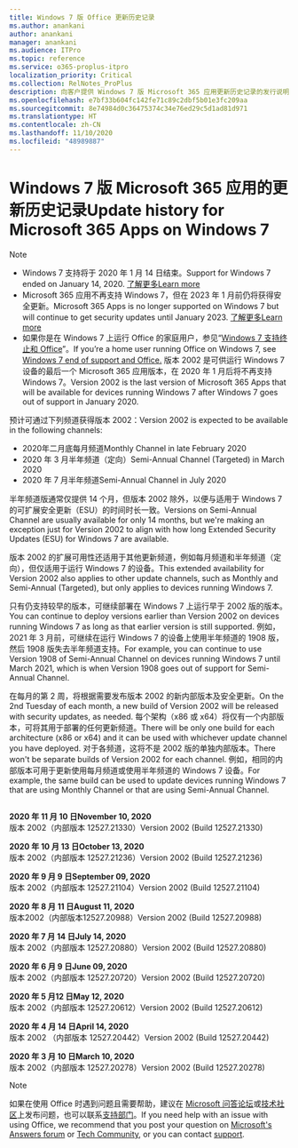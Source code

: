 ```yaml
---
title: Windows 7 版 Office 更新历史记录
ms.author: anankani
author: anankani
manager: anankani
ms.audience: ITPro
ms.topic: reference
ms.service: o365-proplus-itpro
localization_priority: Critical
ms.collection: RelNotes_ProPlus
description: 向客户提供 Windows 7 版 Microsoft 365 应用更新历史记录的发行说明
ms.openlocfilehash: e7bf33b604fc142fe71c89c2dbf5b01e3fc209aa
ms.sourcegitcommit: 8e74984d0c36475374c34e76ed29c5d1ad81d971
ms.translationtype: HT
ms.contentlocale: zh-CN
ms.lasthandoff: 11/10/2020
ms.locfileid: "48989887"
---
```

# <a name="update-history-for-microsoft-365-apps-on-windows-7"></a><span data-ttu-id="8ef82-103">Windows 7 版 Microsoft 365 应用的更新历史记录</span><span class="sxs-lookup"><span data-stu-id="8ef82-103">Update history for Microsoft 365 Apps on Windows 7</span></span> 

 > [!NOTE]
>
>- <span data-ttu-id="8ef82-104">Windows 7 支持将于 2020 年 1 月 14 日结束。</span><span class="sxs-lookup"><span data-stu-id="8ef82-104">Support for Windows 7 ended on January 14, 2020.</span></span> [<span data-ttu-id="8ef82-105">了解更多</span><span class="sxs-lookup"><span data-stu-id="8ef82-105">Learn more</span></span>](https://www.microsoft.com/microsoft-365/windows/end-of-windows-7-support?rtc=1)
>- <span data-ttu-id="8ef82-106">Microsoft 365 应用不再支持 Windows 7，但在 2023 年 1 月前仍将获得安全更新。</span><span class="sxs-lookup"><span data-stu-id="8ef82-106">Microsoft 365 Apps is no longer supported on Windows 7 but will continue to get security updates until January 2023.</span></span> [<span data-ttu-id="8ef82-107">了解更多</span><span class="sxs-lookup"><span data-stu-id="8ef82-107">Learn more</span></span>](https://docs.microsoft.com/DeployOffice/windows-7-support)
>- <span data-ttu-id="8ef82-108">如果你是在 Windows 7 上运行 Office 的家庭用户，参见“[Windows 7 支持终止和 Office](https://support.office.com/en-us/article/windows-7-end-of-support-and-office-78f20fab-b57b-44d7-8368-06a8493f3cb9?ui=en-US&rs=en-US&ad=US)”。</span><span class="sxs-lookup"><span data-stu-id="8ef82-108">If you’re a home user running Office on Windows 7, see [Windows 7 end of support and Office.](https://support.office.com/en-us/article/windows-7-end-of-support-and-office-78f20fab-b57b-44d7-8368-06a8493f3cb9?ui=en-US&rs=en-US&ad=US)</span></span>
<span data-ttu-id="8ef82-109">版本 2002 是可供运行 Windows 7 设备的最后一个 Microsoft 365 应用版本，在 2020 年 1 月后将不再支持 Windows 7。</span><span class="sxs-lookup"><span data-stu-id="8ef82-109">Version 2002 is the last version of Microsoft 365 Apps that will be available for devices running Windows 7 after Windows 7 goes out of support in January 2020.</span></span>  

<span data-ttu-id="8ef82-110">预计可通过下列频道获得版本 2002：</span><span class="sxs-lookup"><span data-stu-id="8ef82-110">Version 2002 is expected to be available in the following channels:</span></span>
- <span data-ttu-id="8ef82-111">2020年二月底每月频道</span><span class="sxs-lookup"><span data-stu-id="8ef82-111">Monthly Channel in late February 2020</span></span>
- <span data-ttu-id="8ef82-112">2020 年 3 月半年频道（定向）</span><span class="sxs-lookup"><span data-stu-id="8ef82-112">Semi-Annual Channel (Targeted) in March 2020</span></span>
- <span data-ttu-id="8ef82-113">2020 年 7 月半年频道</span><span class="sxs-lookup"><span data-stu-id="8ef82-113">Semi-Annual Channel in July 2020</span></span>

<span data-ttu-id="8ef82-114">半年频道版通常仅提供 14 个月，但版本 2002 除外，以便与适用于 Windows 7 的可扩展安全更新（ESU）的时间时长一致。</span><span class="sxs-lookup"><span data-stu-id="8ef82-114">Versions on Semi-Annual Channel are usually available for only 14 months, but we're making an exception just for Version 2002 to align with how long Extended Security Updates (ESU) for Windows 7 are available.</span></span>

<span data-ttu-id="8ef82-115">版本 2002 的扩展可用性还适用于其他更新频道，例如每月频道和半年频道（定向），但仅适用于运行 Windows 7 的设备。</span><span class="sxs-lookup"><span data-stu-id="8ef82-115">This extended availability for Version 2002 also applies to other update channels, such as Monthly and Semi-Annual (Targeted), but only applies to devices running Windows 7.</span></span>

<span data-ttu-id="8ef82-116">只有仍支持较早的版本，可继续部署在 Windows 7 上运行早于 2002 版的版本。</span><span class="sxs-lookup"><span data-stu-id="8ef82-116">You can continue to deploy versions earlier than Version 2002 on devices running Windows 7 as long as that earlier version is still supported.</span></span> <span data-ttu-id="8ef82-117">例如，2021 年 3 月前，可继续在运行 Windows 7 的设备上使用半年频道的 1908 版，然后 1908 版失去半年频道支持。</span><span class="sxs-lookup"><span data-stu-id="8ef82-117">For example, you can continue to use Version 1908 of Semi-Annual Channel on devices running Windows 7 until March 2021, which is when Version 1908 goes out of support for Semi-Annual Channel.</span></span>

<span data-ttu-id="8ef82-118">在每月的第 2 周，将根据需要发布版本 2002 的新内部版本及安全更新。</span><span class="sxs-lookup"><span data-stu-id="8ef82-118">On the 2nd Tuesday of each month, a new build of Version 2002 will be released with security updates, as needed.</span></span> <span data-ttu-id="8ef82-119">每个架构（x86 或 x64）将仅有一个内部版本，可将其用于部署的任何更新频道。</span><span class="sxs-lookup"><span data-stu-id="8ef82-119">There will be only one build for each architecture (x86 or x64) and it can be used with whichever update channel you have deployed.</span></span> <span data-ttu-id="8ef82-120">对于各频道，这将不是 2002 版的单独内部版本。</span><span class="sxs-lookup"><span data-stu-id="8ef82-120">There won't be separate builds of Version 2002 for each channel.</span></span> <span data-ttu-id="8ef82-121">例如，相同的内部版本可用于更新使用每月频道或使用半年频道的 Windows 7 设备。</span><span class="sxs-lookup"><span data-stu-id="8ef82-121">For example, the same build can be used to update devices running Windows 7 that are using Monthly Channel or that are using Semi-Annual Channel.</span></span>

##

[//]: # (请勿删除)

<span data-ttu-id="8ef82-123">**2020 年 11 月 10 日**</span><span class="sxs-lookup"><span data-stu-id="8ef82-123">**November 10, 2020**</span></span><br/>
<span data-ttu-id="8ef82-124">版本 2002（内部版本 12527.21330）</span><span class="sxs-lookup"><span data-stu-id="8ef82-124">Version 2002 (Build 12527.21330)</span></span><br/>

<span data-ttu-id="8ef82-125">**2020 年 10 月 13 日**</span><span class="sxs-lookup"><span data-stu-id="8ef82-125">**October 13, 2020**</span></span><br/>
<span data-ttu-id="8ef82-126">版本 2002（内部版本 12527.21236）</span><span class="sxs-lookup"><span data-stu-id="8ef82-126">Version 2002 (Build 12527.21236)</span></span><br/>

<span data-ttu-id="8ef82-127">**2020 年 9 月 9 日**</span><span class="sxs-lookup"><span data-stu-id="8ef82-127">**September 09, 2020**</span></span><br/>
<span data-ttu-id="8ef82-128">版本 2002（内部版本 12527.21104）</span><span class="sxs-lookup"><span data-stu-id="8ef82-128">Version 2002 (Build 12527.21104)</span></span><br/>

<span data-ttu-id="8ef82-129">**2020 年 8 月 11 日**</span><span class="sxs-lookup"><span data-stu-id="8ef82-129">**August 11, 2020**</span></span><br/>
<span data-ttu-id="8ef82-130">版本2002（内部版本12527.20988）</span><span class="sxs-lookup"><span data-stu-id="8ef82-130">Version 2002 (Build 12527.20988)</span></span><br/>

<span data-ttu-id="8ef82-131">**2020 年 7 月 14 日**</span><span class="sxs-lookup"><span data-stu-id="8ef82-131">**July 14, 2020**</span></span><br/>
<span data-ttu-id="8ef82-132">版本 2002（内部版本 12527.20880）</span><span class="sxs-lookup"><span data-stu-id="8ef82-132">Version 2002 (Build 12527.20880)</span></span><br/>

<span data-ttu-id="8ef82-133">**2020 年 6 月 9 日**</span><span class="sxs-lookup"><span data-stu-id="8ef82-133">**June 09, 2020**</span></span><br/>
<span data-ttu-id="8ef82-134">版本 2002（内部版本 12527.20720）</span><span class="sxs-lookup"><span data-stu-id="8ef82-134">Version 2002 (Build 12527.20720)</span></span><br/>

<span data-ttu-id="8ef82-135">**2020 年 5 月12 日**</span><span class="sxs-lookup"><span data-stu-id="8ef82-135">**May 12, 2020**</span></span><br/>
<span data-ttu-id="8ef82-136">版本 2002（内部版本 12527.20612）</span><span class="sxs-lookup"><span data-stu-id="8ef82-136">Version 2002 (Build 12527.20612)</span></span><br/>

<span data-ttu-id="8ef82-137">**2020 年 4 月 14 日**</span><span class="sxs-lookup"><span data-stu-id="8ef82-137">**April 14, 2020**</span></span><br/>
<span data-ttu-id="8ef82-138">版本 2002 （内部版本 12527.20442）</span><span class="sxs-lookup"><span data-stu-id="8ef82-138">Version 2002 (Build 12527.20442)</span></span><br/>

<span data-ttu-id="8ef82-139">**2020 年 3 月 10 日**</span><span class="sxs-lookup"><span data-stu-id="8ef82-139">**March 10, 2020**</span></span><br/>
<span data-ttu-id="8ef82-140">版本 2002（内部版本 12527.20278）</span><span class="sxs-lookup"><span data-stu-id="8ef82-140">Version 2002 (Build 12527.20278)</span></span><br/>




> [!NOTE]
> <span data-ttu-id="8ef82-141">如果在使用 Office 时遇到问题且需要帮助，建议在 [Microsoft 问答论坛](https://answers.microsoft.com/)或[技术社区](https://techcommunity.microsoft.com/)上发布问题，也可以联系[支持部门](https://support.microsoft.com/contactus)。</span><span class="sxs-lookup"><span data-stu-id="8ef82-141">If you need help with an issue with using Office, we recommend that you post your question on [Microsoft's Answers forum](https://answers.microsoft.com/) or [Tech Community](https://techcommunity.microsoft.com/), or you can contact [support](https://support.microsoft.com/contactus).</span></span>
